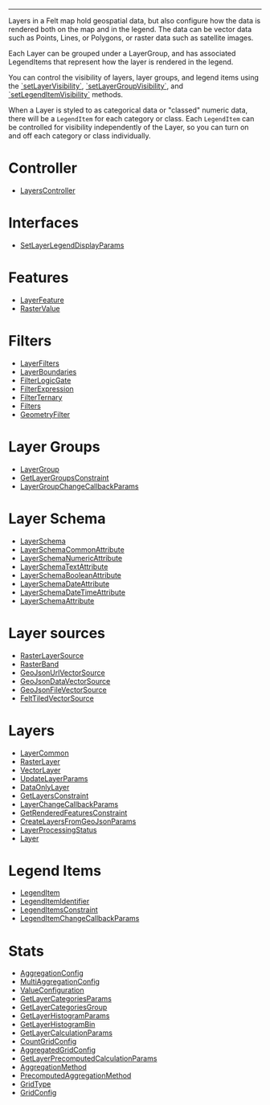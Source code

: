 ***

Layers in a Felt map hold geospatial data, but also configure how the data is rendered
both on the map and in the legend. The data can be vector data such as Points, Lines, or Polygons,
or raster data such as satellite images.

Each Layer can be grouped under a LayerGroup, and has associated LegendItems that represent
how the layer is rendered in the legend.

You can control the visibility of layers, layer groups, and legend items using the
[\`setLayerVisibility\`](LayersController.md#setlayervisibility), [\`setLayerGroupVisibility\`](LayersController.md#setlayergroupvisibility), and [\`setLegendItemVisibility\`](LayersController.md#setlegenditemvisibility) methods.

When a Layer is styled to as categorical data or "classed" numeric data, there will be
a `LegendItem` for each category or class. Each `LegendItem` can be controlled for visibility
independently of the Layer, so you can turn on and off each category or class individually.

# Controller

* [LayersController](LayersController.md)

# Interfaces

* [SetLayerLegendDisplayParams](SetLayerLegendDisplayParams.md)

# Features

* [LayerFeature](LayerFeature.md)
* [RasterValue](RasterValue.md)

# Filters

* [LayerFilters](LayerFilters.md)
* [LayerBoundaries](LayerBoundaries.md)
* [FilterLogicGate](FilterLogicGate.md)
* [FilterExpression](FilterExpression.md)
* [FilterTernary](FilterTernary.md)
* [Filters](Filters.md)
* [GeometryFilter](GeometryFilter.md)

# Layer Groups

* [LayerGroup](LayerGroup.md)
* [GetLayerGroupsConstraint](GetLayerGroupsConstraint.md)
* [LayerGroupChangeCallbackParams](LayerGroupChangeCallbackParams.md)

# Layer Schema

* [LayerSchema](LayerSchema.md)
* [LayerSchemaCommonAttribute](LayerSchemaCommonAttribute.md)
* [LayerSchemaNumericAttribute](LayerSchemaNumericAttribute.md)
* [LayerSchemaTextAttribute](LayerSchemaTextAttribute.md)
* [LayerSchemaBooleanAttribute](LayerSchemaBooleanAttribute.md)
* [LayerSchemaDateAttribute](LayerSchemaDateAttribute.md)
* [LayerSchemaDateTimeAttribute](LayerSchemaDateTimeAttribute.md)
* [LayerSchemaAttribute](LayerSchemaAttribute.md)

# Layer sources

* [RasterLayerSource](RasterLayerSource.md)
* [RasterBand](RasterBand.md)
* [GeoJsonUrlVectorSource](GeoJsonUrlVectorSource.md)
* [GeoJsonDataVectorSource](GeoJsonDataVectorSource.md)
* [GeoJsonFileVectorSource](GeoJsonFileVectorSource.md)
* [FeltTiledVectorSource](FeltTiledVectorSource.md)

# Layers

* [LayerCommon](LayerCommon.md)
* [RasterLayer](RasterLayer.md)
* [VectorLayer](VectorLayer.md)
* [UpdateLayerParams](UpdateLayerParams.md)
* [DataOnlyLayer](DataOnlyLayer.md)
* [GetLayersConstraint](GetLayersConstraint.md)
* [LayerChangeCallbackParams](LayerChangeCallbackParams.md)
* [GetRenderedFeaturesConstraint](GetRenderedFeaturesConstraint.md)
* [CreateLayersFromGeoJsonParams](CreateLayersFromGeoJsonParams.md)
* [LayerProcessingStatus](LayerProcessingStatus.md)
* [Layer](Layer.md)

# Legend Items

* [LegendItem](LegendItem.md)
* [LegendItemIdentifier](LegendItemIdentifier.md)
* [LegendItemsConstraint](LegendItemsConstraint.md)
* [LegendItemChangeCallbackParams](LegendItemChangeCallbackParams.md)

# Stats

* [AggregationConfig](AggregationConfig.md)
* [MultiAggregationConfig](MultiAggregationConfig.md)
* [ValueConfiguration](ValueConfiguration.md)
* [GetLayerCategoriesParams](GetLayerCategoriesParams.md)
* [GetLayerCategoriesGroup](GetLayerCategoriesGroup.md)
* [GetLayerHistogramParams](GetLayerHistogramParams.md)
* [GetLayerHistogramBin](GetLayerHistogramBin.md)
* [GetLayerCalculationParams](GetLayerCalculationParams.md)
* [CountGridConfig](CountGridConfig.md)
* [AggregatedGridConfig](AggregatedGridConfig.md)
* [GetLayerPrecomputedCalculationParams](GetLayerPrecomputedCalculationParams.md)
* [AggregationMethod](AggregationMethod.md)
* [PrecomputedAggregationMethod](PrecomputedAggregationMethod.md)
* [GridType](GridType.md)
* [GridConfig](GridConfig.md)

